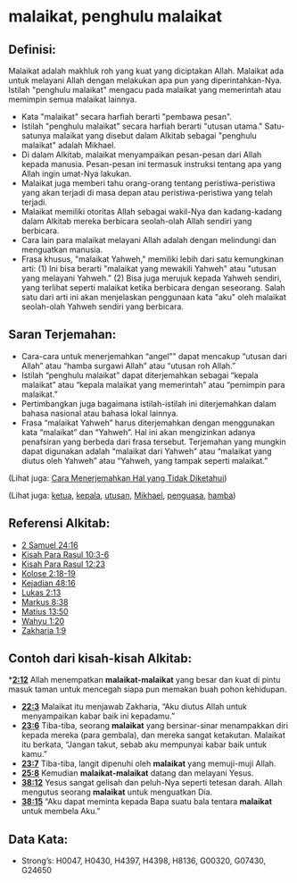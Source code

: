 # malaikat, penghulu malaikat

## Definisi:

Malaikat adalah makhluk roh yang kuat yang diciptakan Allah. Malaikat ada untuk melayani Allah dengan melakukan apa pun yang diperintahkan-Nya. Istilah "penghulu malaikat" mengacu pada malaikat yang memerintah atau memimpin semua malaikat lainnya.

*   Kata "malaikat" secara harfiah berarti "pembawa pesan".
*   Istilah "penghulu malaikat" secara harfiah berarti "utusan utama." Satu-satunya malaikat yang disebut dalam Alkitab sebagai "penghulu malaikat" adalah Mikhael.
*   Di dalam Alkitab, malaikat menyampaikan pesan-pesan dari Allah kepada manusia. Pesan-pesan ini termasuk instruksi tentang apa yang Allah ingin umat-Nya lakukan.
*   Malaikat juga memberi tahu orang-orang tentang peristiwa-peristiwa yang akan terjadi di masa depan atau peristiwa-peristiwa yang telah terjadi.
*   Malaikat memiliki otoritas Allah sebagai wakil-Nya dan kadang-kadang dalam Alkitab mereka berbicara seolah-olah Allah sendiri yang berbicara.
*   Cara lain para malaikat melayani Allah adalah dengan melindungi dan menguatkan manusia.
*   Frasa khusus, "malaikat Yahweh," memiliki lebih dari satu kemungkinan arti: (1) Ini bisa berarti "malaikat yang mewakili Yahweh" atau "utusan yang melayani Yahweh." (2) Bisa juga merujuk kepada Yahweh sendiri, yang terlihat seperti malaikat ketika berbicara dengan seseorang. Salah satu dari arti ini akan menjelaskan penggunaan kata "aku" oleh malaikat seolah-olah Yahweh sendiri yang berbicara.

## Saran Terjemahan:

*   Cara-cara untuk menerjemahkan “angel"” dapat mencakup “utusan dari Allah” atau “hamba surgawi Allah” atau “utusan roh Allah.”
*   Istilah “penghulu malaikat” dapat diterjemahkan sebagai “kepala malaikat” atau “kepala malaikat yang memerintah” atau “pemimpin para malaikat.”
*   Pertimbangkan juga bagaimana istilah-istilah ini diterjemahkan dalam bahasa nasional atau bahasa lokal lainnya.
*   Frasa “malaikat Yahweh” harus diterjemahkan dengan menggunakan kata “malaikat” dan “Yahweh”. Hal ini akan mengizinkan adanya penafsiran yang berbeda dari frasa tersebut. Terjemahan yang mungkin dapat digunakan adalah “malaikat dari Yahweh” atau “malaikat yang diutus oleh Yahweh” atau “Yahweh, yang tampak seperti malaikat.”

(Lihat juga: [Cara Menerjemahkan Hal yang Tidak Diketahui](rc://en/ta/man/translate/translate-unknown))

(Lihat juga: [ketua](../other/chief.md), [kepala](../other/head.md), [utusan](../other/messenger.md), [Mikhael](../names/michael.md), [penguasa](../other/ruler.md), [hamba](../other/servant.md))

## Referensi Alkitab:

*   [2 Samuel 24:16](rc://en/tn/help/2sa/24/16)
*   [Kisah Para Rasul 10:3-6](rc://en/tn/help/act/10/03)
*   [Kisah Para Rasul 12:23](rc://en/tn/help/act/12/23)
*   [Kolose 2:18-19](rc://en/tn/help/col/02/18)
*   [Kejadian 48:16](rc://en/tn/help/gen/48/16)
*   [Lukas 2:13](rc://en/tn/help/luk/02/13)
*   [Markus 8:38](rc://en/tn/help/mrk/08/38)
*   [Matius 13:50](rc://en/tn/help/mat/13/50)
*   [Wahyu 1:20](rc://en/tn/help/rev/01/20)
*   [Zakharia 1:9](rc://en/tn/help/zec/01/09)

## Contoh dari kisah-kisah Alkitab:

\***[2:12](rc://en/tn/help/obs/02/12)** Allah menempatkan **malaikat-malaikat** yang besar dan kuat di pintu masuk taman untuk mencegah siapa pun memakan buah pohon kehidupan.

*   **[22:3](rc://en/tn/help/obs/22/03)** Malaikat itu menjawab Zakharia, “Aku diutus Allah untuk menyampaikan kabar baik ini kepadamu.”
*   **[23:6](rc://en/tn/help/obs/23/06)** Tiba-tiba, seorang **malaikat** yang bersinar-sinar menampakkan diri kepada mereka (para gembala), dan mereka sangat ketakutan. Malaikat itu berkata, “Jangan takut, sebab aku mempunyai kabar baik untuk kamu.”
*   **[23:7](rc://en/tn/help/obs/23/07)** Tiba-tiba, langit dipenuhi oleh **malaikat** yang memuji-muji Allah.
*   **[25:8](rc://en/tn/help/obs/25/08)** Kemudian **malaikat-malaikat** datang dan melayani Yesus.
*   **[38:12](rc://en/tn/help/obs/38/12)** Yesus sangat gelisah dan peluh-Nya seperti tetesan darah. Allah mengutus seorang **malaikat** untuk menguatkan Dia.
*   **[38:15](rc://en/tn/help/obs/38/15)** “Aku dapat meminta kepada Bapa suatu bala tentara **malaikat** untuk membela Aku.”

## Data Kata:

*   Strong’s: H0047, H0430, H4397, H4398, H8136, G00320, G07430, G24650